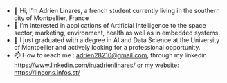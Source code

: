 - 👋 Hi, I’m Adrien Linares, a french student currently living in the southern city of Montpellier, France
- 👀 I’m interested in applications of Artificial Intelligence to the space sector, marketing, environment, health as well as in embedded systems.
- 🌱 I just graduated with a degree in AI and Data Science at the University of Montpellier and actively looking for a professional opportunity.
- 📫 How to reach me : adrien28210@gmail.com, through my linkedin https://www.linkedin.com/in/adrienlinares/ or my website: https://lincons.infos.st/
<!---
adlina1/adlina1 is a ✨ special ✨ repository because its `README.md` (this file) appears on your GitHub profile.
You can click the Preview link to take a look at your changes.
--->
